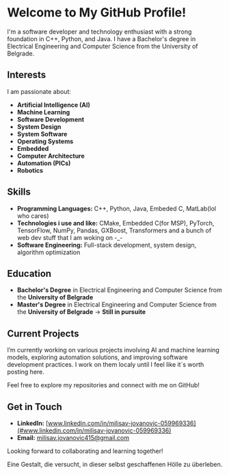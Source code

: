 # Welcome to My GitHub Profile!

I'm a software developer and technology enthusiast with a strong foundation in C++, Python, and Java. I have a Bachelor's degree in Electrical Engineering and Computer Science from the University of Belgrade.

##  Interests
I am passionate about:
- **Artificial Intelligence (AI)** 
- **Machine Learning** 
- **Software Development**
- **System Design**
- **System Software**
- **Operating Systems**
- **Embedded**
- **Computer Architecture**
- **Automation (PlCs)**
- **Robotics**

##  Skills
- **Programming Languages:** C++, Python, Java, Embeded C, MatLab(lol who cares)
- **Technologies i use and like:** CMake, Embedded C(for MSP), PyTorch, TensorFlow, NumPy, Pandas, GXBoost, Transformers and a bunch of web dev stuff that I am woking on -_- 
- **Software Engineering:** Full-stack development, system design, algorithm optimization

##  Education
- **Bachelor's Degree** in Electrical Engineering and Computer Science from the **University of Belgrade**
- **Master's Degree** in Electrical Engineering and Computer Science from the **University of Belgrade** -> **Still in pursuite**

##  Current Projects
I’m currently working on various projects involving AI and machine learning models, exploring automation solutions, and improving software development practices.
I work on them localy until I feel like it`s worth posting here.

Feel free to explore my repositories and connect with me on GitHub!

##  Get in Touch
- **LinkedIn:** [www.linkedin.com/in/milisav-jovanovic-059969336](#www.linkedin.com/in/milisav-jovanovic-059969336)
- **Email:** [milisav.jovanovic415@gmail.com](#www.linkedin.com/in/milisav-jovanovic-059969336)

Looking forward to collaborating and learning together!

Eine Gestalt, die versucht, in dieser selbst geschaffenen Hölle zu überleben.

